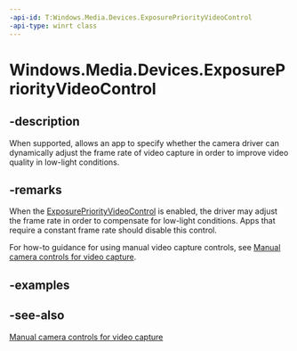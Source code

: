 ```yaml
---
-api-id: T:Windows.Media.Devices.ExposurePriorityVideoControl
-api-type: winrt class
---
```


<!-- Class syntax.
public class ExposurePriorityVideoControl : Windows.Media.Devices.IExposurePriorityVideoControl
-->

# Windows.Media.Devices.ExposurePriorityVideoControl

## -description
When supported, allows an app to specify whether the camera driver can dynamically adjust the frame rate of video capture in order to improve video quality in low-light conditions.

## -remarks
When the [ExposurePriorityVideoControl](exposurepriorityvideocontrol.md) is enabled, the driver may adjust the frame rate in order to compensate for low-light conditions. Apps that require a constant frame rate should disable this control.

For how-to guidance for using manual video capture controls, see [Manual camera controls for video capture](https://msdn.microsoft.com/windows/uwp/audio-video-camera/capture-device-controls-for-video-capture).

## -examples

## -see-also
[Manual camera controls for video capture](https://msdn.microsoft.com/windows/uwp/audio-video-camera/capture-device-controls-for-video-capture)